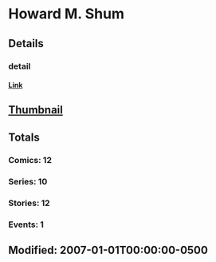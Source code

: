 # Howard M. Shum 
## Details
### detail
#### [Link](http://marvel.com/comics/creators/5928/howard_m_shum?utm_campaign=apiRef&utm_source=225578a89fc76f3d20fbffda5d17a88d)
## [Thumbnail](http://i.annihil.us/u/prod/marvel/i/mg/b/40/image_not_available.jpg)
## Totals
### Comics: 12
### Series: 10
### Stories: 12
### Events: 1
## Modified: 2007-01-01T00:00:00-0500